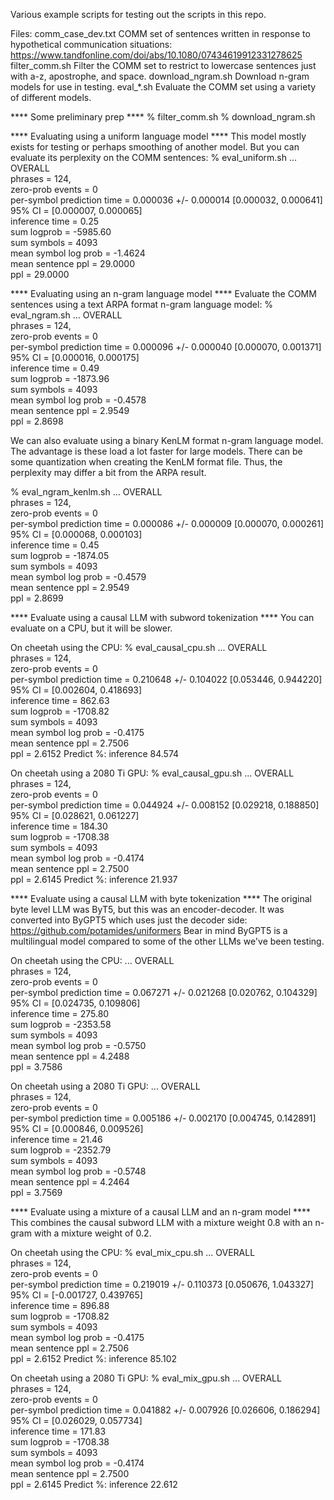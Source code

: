 Various example scripts for testing out the scripts in this repo.

Files:
    comm_case_dev.txt           COMM set of sentences written in response to hypothetical communication situations: https://www.tandfonline.com/doi/abs/10.1080/07434619912331278625
    filter_comm.sh              Filter the COMM set to restrict to lowercase sentences just with a-z, apostrophe, and space.
    download_ngram.sh           Download n-gram models for use in testing.
    eval_*.sh                   Evaluate the COMM set using a variety of different models.

**** Some preliminary prep ****
% filter_comm.sh
% download_ngram.sh

**** Evaluating using a uniform language model ****
This model mostly exists for testing or perhaps smoothing of another model.
But you can evaluate its perplexity on the COMM sentences:
% eval_uniform.sh
...
OVERALL         
phrases = 124,         
zero-prob events = 0         
per-symbol prediction time = 0.000036 +/- 0.000014 [0.000032, 0.000641]         
95% CI = [0.000007, 0.000065]         
inference time = 0.25        
sum logprob = -5985.60         
sum symbols = 4093         
mean symbol log prob = -1.4624         
mean sentence ppl = 29.0000         
ppl = 29.0000

**** Evaluating using an n-gram language model ****
Evaluate the COMM sentences using a text ARPA format n-gram language model:
% eval_ngram.sh
...
OVERALL         
phrases = 124,         
zero-prob events = 0         
per-symbol prediction time = 0.000096 +/- 0.000040 [0.000070, 0.001371]         
95% CI = [0.000016, 0.000175]         
inference time = 0.49        
sum logprob = -1873.96         
sum symbols = 4093         
mean symbol log prob = -0.4578         
mean sentence ppl = 2.9549         
ppl = 2.8698

We can also evaluate using a binary KenLM format n-gram language model.
The advantage is these load a lot faster for large models.
There can be some quantization when creating the KenLM format file.
Thus, the perplexity may differ a bit from the ARPA result.

% eval_ngram_kenlm.sh
...
OVERALL         
phrases = 124,         
zero-prob events = 0         
per-symbol prediction time = 0.000086 +/- 0.000009 [0.000070, 0.000261]         
95% CI = [0.000068, 0.000103]         
inference time = 0.45        
sum logprob = -1874.05         
sum symbols = 4093         
mean symbol log prob = -0.4579         
mean sentence ppl = 2.9549         
ppl = 2.8699

**** Evaluate using a causal LLM with subword tokenization ****
You can evaluate on a CPU, but it will be slower.

On cheetah using the CPU:
% eval_causal_cpu.sh
...
OVERALL         
phrases = 124,         
zero-prob events = 0         
per-symbol prediction time = 0.210648 +/- 0.104022 [0.053446, 0.944220]         
95% CI = [0.002604, 0.418693]         
inference time = 862.63        
sum logprob = -1708.82         
sum symbols = 4093         
mean symbol log prob = -0.4175         
mean sentence ppl = 2.7506         
ppl = 2.6152
Predict %: inference 84.574

On cheetah using a 2080 Ti GPU:
% eval_causal_gpu.sh
...
OVERALL         
phrases = 124,         
zero-prob events = 0         
per-symbol prediction time = 0.044924 +/- 0.008152 [0.029218, 0.188850]         
95% CI = [0.028621, 0.061227]         
inference time = 184.30        
sum logprob = -1708.38         
sum symbols = 4093         
mean symbol log prob = -0.4174         
mean sentence ppl = 2.7500         
ppl = 2.6145
Predict %: inference 21.937

**** Evaluate using a causal LLM with byte tokenization ****
The original byte level LLM was ByT5, but this was an encoder-decoder.
It was converted into ByGPT5 which uses just the decoder side: https://github.com/potamides/uniformers
Bear in mind ByGPT5 is a multilingual model compared to some of the other LLMs we've been testing.

On cheetah using the CPU:
...
OVERALL         
phrases = 124,         
zero-prob events = 0         
per-symbol prediction time = 0.067271 +/- 0.021268 [0.020762, 0.104329]         
95% CI = [0.024735, 0.109806]         
inference time = 275.80        
sum logprob = -2353.58         
sum symbols = 4093         
mean symbol log prob = -0.5750         
mean sentence ppl = 4.2488         
ppl = 3.7586

On cheetah using a 2080 Ti GPU:
...
OVERALL         
phrases = 124,         
zero-prob events = 0         
per-symbol prediction time = 0.005186 +/- 0.002170 [0.004745, 0.142891]         
95% CI = [0.000846, 0.009526]         
inference time = 21.46        
sum logprob = -2352.79         
sum symbols = 4093         
mean symbol log prob = -0.5748         
mean sentence ppl = 4.2464         
ppl = 3.7569

**** Evaluate using a mixture of a causal LLM and an n-gram model ****
This combines the causal subword LLM with a mixture weight 0.8 with an n-gram with a mixture weight of 0.2.

On cheetah using the CPU:
% eval_mix_cpu.sh
...
OVERALL         
phrases = 124,         
zero-prob events = 0         
per-symbol prediction time = 0.219019 +/- 0.110373 [0.050676, 1.043327]         
95% CI = [-0.001727, 0.439765]         
inference time = 896.88        
sum logprob = -1708.82         
sum symbols = 4093         
mean symbol log prob = -0.4175         
mean sentence ppl = 2.7506         
ppl = 2.6152
Predict %: inference 85.102

On cheetah using a 2080 Ti GPU:
% eval_mix_gpu.sh
...
OVERALL         
phrases = 124,         
zero-prob events = 0         
per-symbol prediction time = 0.041882 +/- 0.007926 [0.026606, 0.186294]         
95% CI = [0.026029, 0.057734]         
inference time = 171.83        
sum logprob = -1708.38         
sum symbols = 4093         
mean symbol log prob = -0.4174         
mean sentence ppl = 2.7500         
ppl = 2.6145
Predict %: inference 22.612

